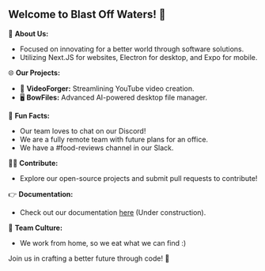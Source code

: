 ## Welcome to Blast Off Waters! 👋

🚀 **About Us:**
- Focused on innovating for a better world through software solutions.
- Utilizing Next.JS for websites, Electron for desktop, and Expo for mobile.

🌐 **Our Projects:**
- 🎥 **VideoForger:** Streamlining YouTube video creation.
- 🖥️ **BowFiles:** Advanced AI-powered desktop file manager.

🎉 **Fun Facts:**
- Our team loves to chat on our Discord!
- We are a fully remote team with future plans for an office.
- We have a #food-reviews channel in our Slack.

👩‍💻 **Contribute:**
- Explore our open-source projects and submit pull requests to contribute!

👉 **Documentation:**
- Check out our documentation [here](https://docs.blastoffwaters.com) (Under construction).

🍿 **Team Culture:**
- We work from home, so we eat what we can find :)

Join us in crafting a better future through code! 🌟

